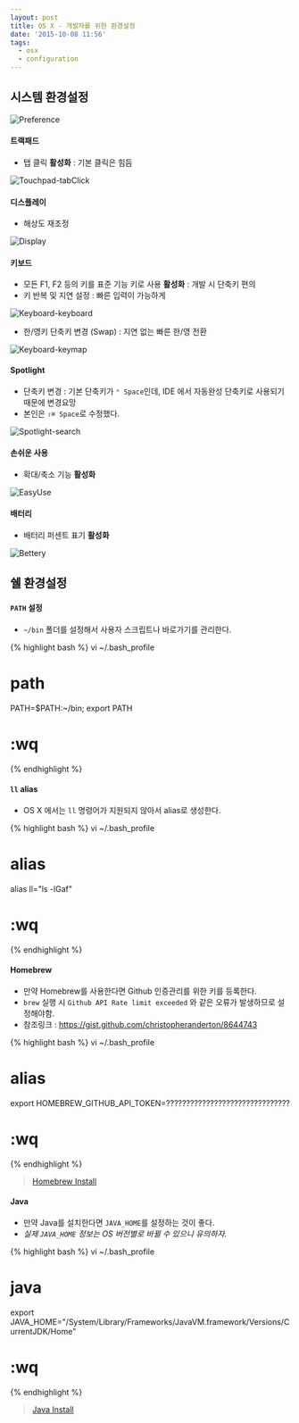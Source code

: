 ```yaml
---
layout: post
title: OS X - 개발자를 위한 환경설정
date: '2015-10-08 11:56'
tags:
  - osx
  - configuration
---
```


## 시스템 환경설정

![Preference](/images/2015/10/osx-01-preference.png)

#### 트랙패드
- 탭 클릭 **활성화** : 기본 클릭은 힘듬

![Touchpad-tabClick](/images/2015/10/osx-02-tabclick.png)

#### 디스플레이
- 해상도 재조정

![Display](/images/2015/10/osx-03-display.png)

#### 키보드
- 모든 F1, F2 등의 키를 표준 기능 키로 사용 **활성화** : 개발 시 단축키 편의
- 키 반복 및 지연 설정 : 빠른 입력이 가능하게

![Keyboard-keyboard](/images/2015/10/osx-04-1-keyboard.png)

- 한/영키 단축키 변경 (Swap) : 지연 없는 빠른 한/영 전환

![Keyboard-keymap](/images/2015/10/osx-04-2-keyboard-change.png)

#### Spotlight
- 단축키 변경 : 기본 단축키가 `⌃ Space`인데, IDE 에서 자동완성 단축키로 사용되기 때문에 변경요망
- 본인은 `⇧⌘ Space`로 수정했다.

![Spotlight-search](/images/2015/10/osx-05-spotlight.png)

#### 손쉬운 사용
- 확대/축소 기능 **활성화**

![EasyUse](/images/2015/10/osx-06-easyuse.png)

#### 배터리
- 배터리 퍼센트 표기 **활성화**

![Bettery](/images/2015/10/osx-07-bettery.png)

## 쉘 환경설정

#### `PATH` 설정
- `~/bin` 폴더를 설정해서 사용자 스크립트나 바로가기를 관리한다.

{% highlight bash %}
vi ~/.bash_profile

# path
PATH=$PATH:~/bin;
export PATH

# :wq
{% endhighlight %}

#### `ll` alias
- OS X 에서는 `ll` 명령어가 지원되지 않아서 alias로 생성한다.

{% highlight bash %}
vi ~/.bash_profile

# alias
alias ll="ls -lGaf"

# :wq
{% endhighlight %}

#### Homebrew
- 만약 Homebrew를 사용한다면 Github 인증관리를 위한 키를 등록한다.
 - `brew` 실행 시 `Github API Rate limit exceeded` 와 같은 오류가 발생하므로 설정해야함.
 - 참조링크 : https://gist.github.com/christopheranderton/8644743

{% highlight bash %}
vi ~/.bash_profile

# alias
export HOMEBREW_GITHUB_API_TOKEN=???????????????????????????????

# :wq
{% endhighlight %}

> [Homebrew Install][a38ca92d]

#### Java
- 만약 Java를 설치한다면 `JAVA_HOME`를 설정하는 것이 좋다.
- _실제 `JAVA_HOME` 정보는 OS 버전별로 바뀔 수 있으니 유의하자._

{% highlight bash %}
vi ~/.bash_profile

# java
export JAVA_HOME="/System/Library/Frameworks/JavaVM.framework/Versions/CurrentJDK/Home"

# :wq
{% endhighlight %}

> [Java Install][0e59b43a]

  [a38ca92d]: /2015/09/25/osx-program-for-dev/#homebrew "Homebrew Install"
  [0e59b43a]: /2015/09/25/osx-program-for-dev/#dev "Java Install"
